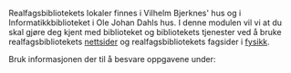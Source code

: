 Realfagsbibliotekets lokaler finnes i Vilhelm Bjerknes' hus og i Informatikkbiblioteket i Ole Johan Dahls hus. I denne modulen vil vi at du skal gjøre deg kjent med biblioteket og bibliotekets tjenester ved å bruke realfagsbibliotekets [nettsider](https://www.ub.uio.no/bibliotekene/ureal/ureal/) og realfagsbibliotekets fagsider i [fysikk](http://www.ub.uio.no/fag/naturvitenskap-teknologi/fysikk/).

Bruk informasjonen der til å besvare oppgavene under: 

<quiz-with-navigation :exercises="['NårStengerRealfagsbiblioteket', 'Bjørnehjørnet', 'DeweyFysikk']"></quiz-with-navigation>
